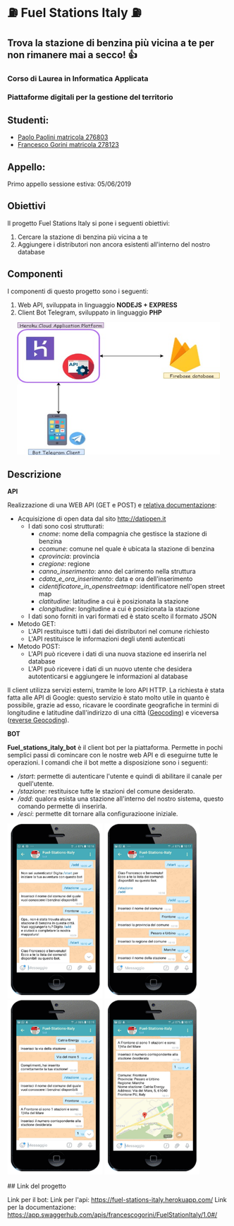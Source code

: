 # :fuelpump: Fuel Stations Italy :fuelpump:
## Trova la stazione di benzina più vicina a te per non rimanere mai a secco! :+1:

### Corso di Laurea in Informatica Applicata
### Piattaforme digitali per la gestione del territorio

## Studenti:
 - [Paolo Paolini matricola 276803](https://github.com/Rozyz)
 - [Francesco Gorini matricola 278123](https://github.com/francescogorini)

## Appello:
 Primo appello sessione estiva: 05/06/2019

## Obiettivi
Il progetto Fuel Stations Italy si pone i seguenti obiettivi:
  1. Cercare la stazione di benzina più vicina a te
  2. Aggiungere i distributori non ancora esistenti all'interno del nostro database

## Componenti
I componenti di questo progetto sono i seguenti:
  1. Web API, sviluppata in linguaggio **NODEJS + EXPRESS**
  2. Client Bot Telegram, sviluppato in linguaggio **PHP**
  <p align="center">
    <img width="460" height="300" src="https://github.com/Rozyz/ProgettoPDGT_Paolini_Gorini/blob/master/img/FuelStations.jpg">
  </p>

## Descrizione 

**API**

Realizzazione di una WEB API (GET e POST) e [relativa documentazione](https://app.swaggerhub.com/apis/francescogorini/FuelStationItaly/1.0#/):
 - Acquisizione di open data dal sito http://datiopen.it
   * I dati sono così strutturati:
     * *cnome*: nome della compagnia che gestisce la stazione di benzina
     * *ccomune*: comune nel quale è ubicata la stazione di benzina
     * *cprovincia*: provincia 
     * *cregione*: regione
     * *canno_inserimento*: anno del carimento nella struttura 
     * *cdata_e_ora_inserimento*: data e ora dell'inserimento
     * *cidentificatore_in_openstreetmap*: identificatore nell'open street map
     * *clatitudine*: latitudine a cui è posizionata la stazione
     * *clongitudine*: longitudine a cui è posizionata la stazione
   * I dati sono forniti in vari formati ed è stato scelto il formato JSON
 - Metodo GET:
   * L'API restituisce tutti i dati dei distributori nel comune richiesto
   * L'API restituisce le informazioni degli utenti autenticati 
 - Metodo POST:
   * L'API può ricevere i dati di una nuova stazione ed inserirla nel database
   * L'API può ricevere i dati di un nuovo utente che desidera autotenticarsi e aggiungere le informazioni al database

Il client utilizza servizi esterni, tramite le loro API HTTP. 
La richiesta è stata fatta alle API di Google: questo servizio è stato molto utile in quanto è possibile, grazie ad esso, ricavare le coordinate geografiche in termini di longitudine e latitudine dall'indirizzo di una città ([Geocoding](https://en.wikipedia.org/wiki/Geocoding)) e viceversa ([reverse Geocoding](https://en.wikipedia.org/wiki/Reverse_geocoding)).

**BOT**

**Fuel_stations_italy_bot** è il client bot per la piattaforma. Permette in pochi semplici passi di comincare con le nostre web API e di eseguirne tutte le operazioni. 
I comandi che il bot mette a disposizione sono i seguenti:
 - */start*: permette di autenticare l'utente e quindi di abilitare il canale per quell'utente.
 - */stazione*: restituisce tutte le stazioni del comune desiderato.
 - */add*: qualora esista una stazione all'interno del nostro sistema, questo comando permette di inserirla.
 - */esci*: permette dit tornare alla configurazioone iniziale.
 <p>
    <img width="216" height="396" src="https://github.com/Rozyz/ProgettoPDGT_Paolini_Gorini/blob/master/img/screenshot1.png">
    <img width="216" height="396" src="https://github.com/Rozyz/ProgettoPDGT_Paolini_Gorini/blob/master/img/screenshot2.png">
    <img width="216" height="396" src="https://github.com/Rozyz/ProgettoPDGT_Paolini_Gorini/blob/master/img/screenshot3.png">
    <img width="216" height="396" src="https://github.com/Rozyz/ProgettoPDGT_Paolini_Gorini/blob/master/img/screenshot4.png">
 </p>
 <!--<p align="right">
    <img width="216" height="396" src="https://github.com/Rozyz/ProgettoPDGT_Paolini_Gorini/blob/master/img/screenshot2.png">
 </p>-->
## Link del progetto

Link per il bot:
Link per l'api: https://fuel-stations-italy.herokuapp.com/
Link per la documentazione: https://app.swaggerhub.com/apis/francescogorini/FuelStationItaly/1.0#/
